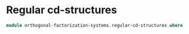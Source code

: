 # Regular cd-structures

```agda
module orthogonal-factorization-systems.regular-cd-structures where
```
